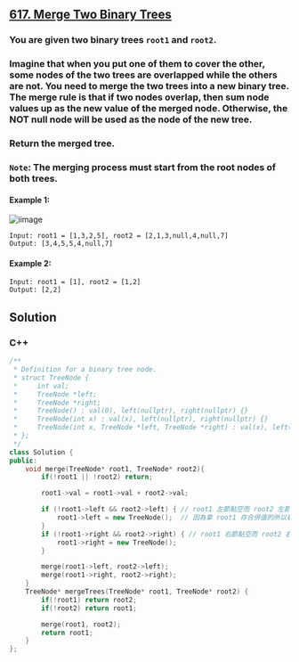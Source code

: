 ## [617. Merge Two Binary Trees](https://leetcode.com/problems/merge-two-binary-trees/)

### You are given two binary trees `root1` and `root2`.
### Imagine that when you put one of them to cover the other, some nodes of the two trees are overlapped while the others are not. You need to merge the two trees into a new binary tree. The merge rule is that if two nodes overlap, then sum node values up as the new value of the merged node. Otherwise, the NOT null node will be used as the node of the new tree.
### Return the merged tree.
### `Note`: The merging process must start from the root nodes of both trees.


#### Example 1:
![iimage](https://assets.leetcode.com/uploads/2021/02/05/merge.jpg)  
```
Input: root1 = [1,3,2,5], root2 = [2,1,3,null,4,null,7]
Output: [3,4,5,5,4,null,7]
```

#### Example 2:
```
Input: root1 = [1], root2 = [1,2]
Output: [2,2]
```


## Solution

### C++   
```c++
/**
 * Definition for a binary tree node.
 * struct TreeNode {
 *     int val;
 *     TreeNode *left;
 *     TreeNode *right;
 *     TreeNode() : val(0), left(nullptr), right(nullptr) {}
 *     TreeNode(int x) : val(x), left(nullptr), right(nullptr) {}
 *     TreeNode(int x, TreeNode *left, TreeNode *right) : val(x), left(left), right(right) {}
 * };
 */
class Solution {
public:
    void merge(TreeNode* root1, TreeNode* root2){
        if(!root1 || !root2) return;

        root1->val = root1->val + root2->val;

        if (!root1->left && root2->left) { // root1 左節點空而 root2 左節點沒空就給 root1 補一個節點
            root1->left = new TreeNode();  // 因為拿 root1 存合併值的所以看 root1 左右節點就好
        }
        if (!root1->right && root2->right) { // root1 右節點空而 root2 右節點沒空就給 root1 補一個節點
            root1->right = new TreeNode();
        }

        merge(root1->left, root2->left);
        merge(root1->right, root2->right);
    }
    TreeNode* mergeTrees(TreeNode* root1, TreeNode* root2) {
        if(!root1) return root2;
        if(!root2) return root1;

        merge(root1, root2);
        return root1;
    }
};
```
